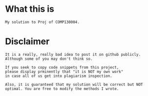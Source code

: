 # What this is
    My solution to Proj of COMP130004.

# Disclaimer
    It is a really, really bad idea to post it on github publicly.
    Although some of you may don't think so.

    If you seek to copy code snippets from this project, 
    please display prminently that "it is NOT my own work" 
    in case all of us get into plagiarism inspection.

    Also, it is guaranteed that my solution will be correct but NOT
    optimal. You are free to modify the methods I wrote.